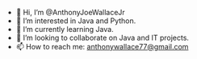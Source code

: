 - 👋 Hi, I’m @AnthonyJoeWallaceJr
- 👀 I’m interested in Java and Python.
- 🌱 I’m currently learning Java.
- 💞️ I’m looking to collaborate on Java and IT projects.
- 📫 How to reach me: anthonywallace77@gmail.com

<!---
AnthonyJoeWallaceJr/AnthonyJoeWallaceJr is a ✨ special ✨ repository because its `README.md` (this file) appears on your GitHub profile.
You can click the Preview link to take a look at your changes.
--->
